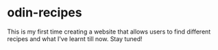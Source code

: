 # odin-recipes
This is my first time creating a website that allows users to find different recipes and what I've learnt till now. Stay tuned!

